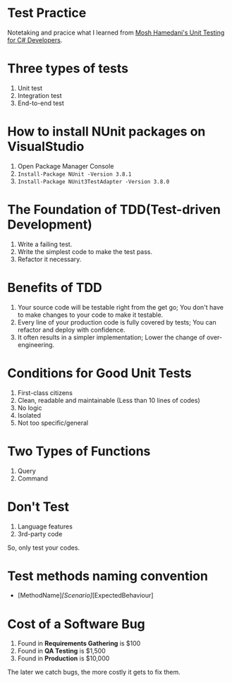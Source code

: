 # Test Practice

Notetaking and pracice what I learned from [Mosh Hamedani's Unit Testing for C# Developers](https://www.udemy.com/unit-testing-csharp/).

# Three types of tests
1. Unit test
1. Integration test
1. End-to-end test

# How to install NUnit packages on VisualStudio
1. Open Package Manager Console
1. `Install-Package NUnit -Version 3.8.1`
1. `Install-Package NUnit3TestAdapter -Version 3.8.0`

# The Foundation of TDD(Test-driven Development)
1. Write a failing test.
1. Write the simplest code to make the test pass.
1. Refactor it necessary.

# Benefits of TDD
1. Your source code will be testable right from the get go; You don't have to make changes to your code to make it testable.
1. Every line of your production code is fully covered by tests; You can refactor and deploy with confidence.
1. It often results in a simpler implementation; Lower the change of over-engineering.

# Conditions for Good Unit Tests
1. First-class citizens
1. Clean, readable and maintainable (Less than 10 lines of codes)
1. No logic
1. Isolated
1. Not too specific/general

# Two Types of Functions
1. Query
1. Command

# Don't Test
1. Language features
1. 3rd-party code

So, only test your codes.

# Test methods naming convention
- [MethodName]_[Scenario]_[ExpectedBehaviour]

# Cost of a Software Bug
1. Found in **Requirements Gathering** is $100
1. Found in **QA Testing** is $1,500
1. Found in **Production** is $10,000

The later we catch bugs, the more costly it gets to fix them.

